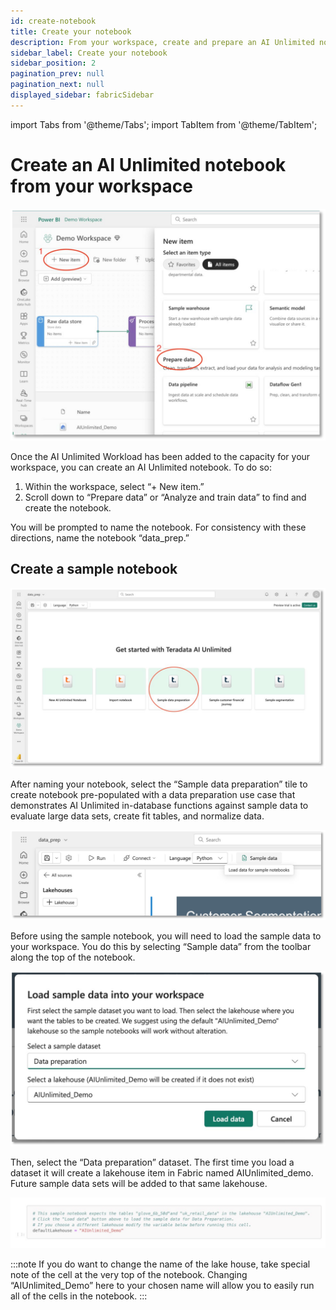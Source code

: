 ```yaml
---
id: create-notebook
title: Create your notebook
description: From your workspace, create and prepare an AI Unlimited notebook.
sidebar_label: Create your notebook
sidebar_position: 2
pagination_prev: null
pagination_next: null
displayed_sidebar: fabricSidebar
---
```


import Tabs from '@theme/Tabs';
import TabItem from '@theme/TabItem';

# Create an AI Unlimited notebook from your workspace

![ImgCreateNotebook](./create-notebook.svg)

Once the AI Unlimited Workload has been added to the capacity for your workspace, you can create an AI Unlimited notebook. To do so:
1.	Within the workspace, select “+ New item.”
2.	Scroll down to “Prepare data” or “Analyze and train data” to find and create the notebook.

You will be prompted to name the notebook. For consistency with these directions, name the notebook “data_prep.”


## Create a sample notebook

![ImgCreateSample](./create-sample.svg)

After naming your notebook, select the “Sample data preparation” tile to create notebook pre-populated with a data preparation use case that demonstrates AI Unlimited in-database functions against sample data to evaluate large data sets, create fit tables, and normalize data. 

![ImgSampleData](./sample-data.svg)

Before using the sample notebook, you will need to load the sample data to your workspace. You do this by selecting “Sample data” from the toolbar along the top of the notebook. 

![ImgDataPreparation](./data-preparation.svg)

Then, select the “Data preparation” dataset.  The first time you load a dataset it will create a lakehouse item in Fabric named AIUnlimited_demo. Future sample data sets will be added to that same lakehouse. 

![ImgTopCell](./top-cell.svg)

:::note
If you do want to change the name of the lake house, take special note of the cell at the very top of the notebook. Changing “AIUnlimited_Demo” here to your chosen name will allow you to easily run all of the cells in the notebook.
:::